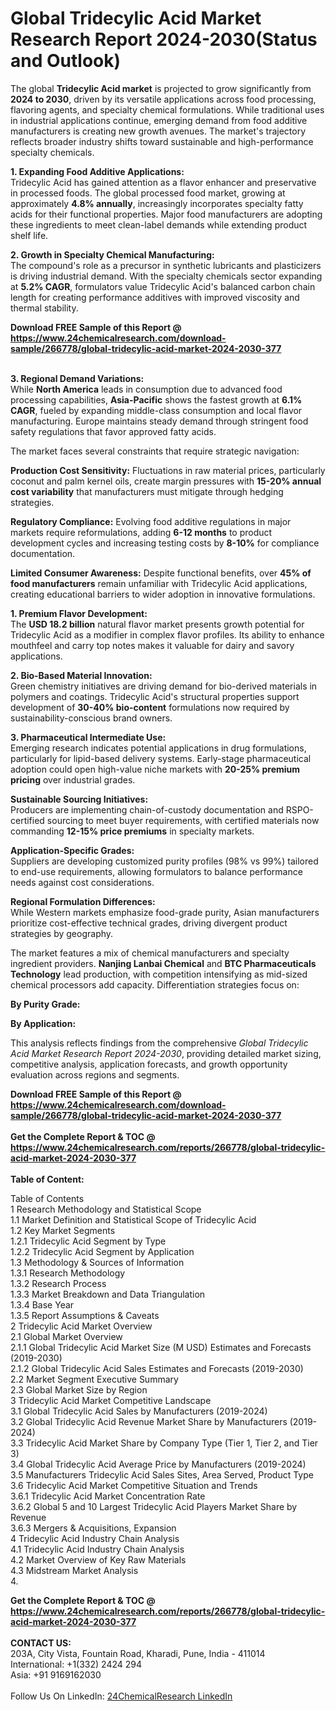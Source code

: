 <h1>Global Tridecylic Acid Market Research Report 2024-2030(Status and Outlook)</h1><p>The global <strong>Tridecylic Acid market</strong> is projected to grow significantly from <strong>2024 to 2030</strong>, driven by its versatile applications across food processing, flavoring agents, and specialty chemical formulations. While traditional uses in industrial applications continue, emerging demand from food additive manufacturers is creating new growth avenues. The market's trajectory reflects broader industry shifts toward sustainable and high-performance specialty chemicals.</p><p><strong>1. Expanding Food Additive Applications:</strong><br>
Tridecylic Acid has gained attention as a flavor enhancer and preservative in processed foods. The global processed food market, growing at approximately <strong>4.8% annually</strong>, increasingly incorporates specialty fatty acids for their functional properties. Major food manufacturers are adopting these ingredients to meet clean-label demands while extending product shelf life.</p><p><strong>2. Growth in Specialty Chemical Manufacturing:</strong><br>
The compound's role as a precursor in synthetic lubricants and plasticizers is driving industrial demand. With the specialty chemicals sector expanding at <strong>5.2% CAGR</strong>, formulators value Tridecylic Acid's balanced carbon chain length for creating performance additives with improved viscosity and thermal stability.</p><div><b>Download FREE Sample of this Report @ 
            <a href="https://www.24chemicalresearch.com/download-sample/266778/global-tridecylic-acid-market-2024-2030-377">
            https://www.24chemicalresearch.com/download-sample/266778/global-tridecylic-acid-market-2024-2030-377</a></b></div><br><p><strong>3. Regional Demand Variations:</strong><br>
While <strong>North America</strong> leads in consumption due to advanced food processing capabilities, <strong>Asia-Pacific</strong> shows the fastest growth at <strong>6.1% CAGR</strong>, fueled by expanding middle-class consumption and local flavor manufacturing. Europe maintains steady demand through stringent food safety regulations that favor approved fatty acids.</p><p>The market faces several constraints that require strategic navigation:</p><p><strong>Production Cost Sensitivity:</strong> Fluctuations in raw material prices, particularly coconut and palm kernel oils, create margin pressures with <strong>15-20% annual cost variability</strong> that manufacturers must mitigate through hedging strategies.</p><p><strong>Regulatory Compliance:</strong> Evolving food additive regulations in major markets require reformulations, adding <strong>6-12 months</strong> to product development cycles and increasing testing costs by <strong>8-10%</strong> for compliance documentation.</p><p><strong>Limited Consumer Awareness:</strong> Despite functional benefits, over <strong>45% of food manufacturers</strong> remain unfamiliar with Tridecylic Acid applications, creating educational barriers to wider adoption in innovative formulations.</p><p><strong>1. Premium Flavor Development:</strong><br>
The <strong>USD 18.2 billion</strong> natural flavor market presents growth potential for Tridecylic Acid as a modifier in complex flavor profiles. Its ability to enhance mouthfeel and carry top notes makes it valuable for dairy and savory applications.</p><p><strong>2. Bio-Based Material Innovation:</strong><br>
Green chemistry initiatives are driving demand for bio-derived materials in polymers and coatings. Tridecylic Acid's structural properties support development of <strong>30-40% bio-content</strong> formulations now required by sustainability-conscious brand owners.</p><p><strong>3. Pharmaceutical Intermediate Use:</strong><br>
Emerging research indicates potential applications in drug formulations, particularly for lipid-based delivery systems. Early-stage pharmaceutical adoption could open high-value niche markets with <strong>20-25% premium pricing</strong> over industrial grades.</p><p><strong>Sustainable Sourcing Initiatives:</strong><br>
	Producers are implementing chain-of-custody documentation and RSPO-certified sourcing to meet buyer requirements, with certified materials now commanding <strong>12-15% price premiums</strong> in specialty markets.</p><p><strong>Application-Specific Grades:</strong><br>
	Suppliers are developing customized purity profiles (98% vs 99%) tailored to end-use requirements, allowing formulators to balance performance needs against cost considerations.</p><p><strong>Regional Formulation Differences:</strong><br>
	While Western markets emphasize food-grade purity, Asian manufacturers prioritize cost-effective technical grades, driving divergent product strategies by geography.</p><p>The market features a mix of chemical manufacturers and specialty ingredient providers. <strong>Nanjing Lanbai Chemical</strong> and <strong>BTC Pharmaceuticals Technology</strong> lead production, with competition intensifying as mid-sized chemical processors add capacity. Differentiation strategies focus on:</p><p><strong>By Purity Grade:</strong></p><p><strong>By Application:</strong></p><p>This analysis reflects findings from the comprehensive <em>Global Tridecylic Acid Market Research Report 2024-2030</em>, providing detailed market sizing, competitive analysis, application forecasts, and growth opportunity evaluation across regions and segments.</p><div><b>Download FREE Sample of this Report @ 
            <a href="https://www.24chemicalresearch.com/download-sample/266778/global-tridecylic-acid-market-2024-2030-377">
            https://www.24chemicalresearch.com/download-sample/266778/global-tridecylic-acid-market-2024-2030-377</a></b></div><br><div><b>Get the Complete Report & TOC @ 
            <a href="https://www.24chemicalresearch.com/reports/266778/global-tridecylic-acid-market-2024-2030-377">
            https://www.24chemicalresearch.com/reports/266778/global-tridecylic-acid-market-2024-2030-377</a></b></div><br>
            <b>Table of Content:</b><p>Table of Contents<br />
1 Research Methodology and Statistical Scope<br />
1.1 Market Definition and Statistical Scope of Tridecylic Acid<br />
1.2 Key Market Segments<br />
1.2.1 Tridecylic Acid Segment by Type<br />
1.2.2 Tridecylic Acid Segment by Application<br />
1.3 Methodology & Sources of Information<br />
1.3.1 Research Methodology<br />
1.3.2 Research Process<br />
1.3.3 Market Breakdown and Data Triangulation<br />
1.3.4 Base Year<br />
1.3.5 Report Assumptions & Caveats<br />
2 Tridecylic Acid Market Overview<br />
2.1 Global Market Overview<br />
2.1.1 Global Tridecylic Acid Market Size (M USD) Estimates and Forecasts (2019-2030)<br />
2.1.2 Global Tridecylic Acid Sales Estimates and Forecasts (2019-2030)<br />
2.2 Market Segment Executive Summary<br />
2.3 Global Market Size by Region<br />
3 Tridecylic Acid Market Competitive Landscape<br />
3.1 Global Tridecylic Acid Sales by Manufacturers (2019-2024)<br />
3.2 Global Tridecylic Acid Revenue Market Share by Manufacturers (2019-2024)<br />
3.3 Tridecylic Acid Market Share by Company Type (Tier 1, Tier 2, and Tier 3)<br />
3.4 Global Tridecylic Acid Average Price by Manufacturers (2019-2024)<br />
3.5 Manufacturers Tridecylic Acid Sales Sites, Area Served, Product Type<br />
3.6 Tridecylic Acid Market Competitive Situation and Trends<br />
3.6.1 Tridecylic Acid Market Concentration Rate<br />
3.6.2 Global 5 and 10 Largest Tridecylic Acid Players Market Share by Revenue<br />
3.6.3 Mergers & Acquisitions, Expansion<br />
4 Tridecylic Acid Industry Chain Analysis<br />
4.1 Tridecylic Acid Industry Chain Analysis<br />
4.2 Market Overview of Key Raw Materials<br />
4.3 Midstream Market Analysis<br />
4.</p><div><b>Get the Complete Report & TOC @ 
            <a href="https://www.24chemicalresearch.com/reports/266778/global-tridecylic-acid-market-2024-2030-377">
            https://www.24chemicalresearch.com/reports/266778/global-tridecylic-acid-market-2024-2030-377</a></b></div><br><b>CONTACT US:</b><br>
            203A, City Vista, Fountain Road, Kharadi, Pune, India - 411014<br>
            International: +1(332) 2424 294<br>
            Asia: +91 9169162030 <br><br>
            Follow Us On LinkedIn: <a href="https://www.linkedin.com/company/24chemicalresearch/">24ChemicalResearch LinkedIn</a>